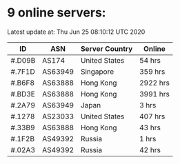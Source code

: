 # 9 online servers:

Latest update at: Thu Jun 25 08:10:12 UTC 2020

| ID | ASN | Server Country | Online |
| -- | --- | -------------- | ------ |
| #.D09B | AS174 | United States | 54 hrs |
| #.7F1D | AS63949 | Singapore | 359 hrs |
| #.B6F8 | AS63888 | Hong Kong | 2922 hrs |
| #.BD3E | AS63888 | Hong Kong | 3991 hrs |
| #.2A79 | AS63949 | Japan | 3 hrs |
| #.1278 | AS23033 | United States | 407 hrs |
| #.33B9 | AS63888 | Hong Kong | 43 hrs |
| #.1F2B | AS49392 | Russia | 1 hrs |
| #.02A3 | AS49392 | Russia | 42 hrs |


